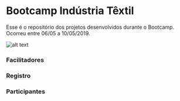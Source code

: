 # Bootcamp Indústria Têxtil

Esse é o repositório dos projetos desenvolvidos durante o Bootcamp. Ocorreu entre 06/05 a 10/05/2019.


![alt text](https://github.com/instituto-hub/Bootcamp-Ind-textil/blob/master/Turma%20%231/Imagens/bootcamps_capa%20evento.png)



### Facilitadores


### Registro


### Participantes
